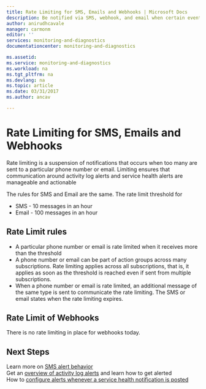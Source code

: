 ```yaml
---
title: Rate Limiting for SMS, Emails and Webhooks | Microsoft Docs
description: Be notified via SMS, webhook, and email when certain events occur in the Activity log.
author: anirudhcavale
manager: carmonm
editor: ''
services: monitoring-and-diagnostics
documentationcenter: monitoring-and-diagnostics

ms.assetid:
ms.service: monitoring-and-diagnostics
ms.workload: na
ms.tgt_pltfrm: na
ms.devlang: na
ms.topic: article
ms.date: 03/31/2017
ms.author: ancav

---
```


# Rate Limiting for SMS, Emails and Webhooks
Rate limiting is a suspension of notifications that occurs when too many are sent to a particular phone number or email. Limiting ensures that communication around activity log alerts and service health alerts are manageable and actionable

The rules for SMS and Email are the same. The rate limit threshold for
 - SMS - 10 messages in an hour
 - Email - 100 messages in an hour

## Rate Limit rules
- A particular phone number or email is rate limited when it receives more than the threshold
- A phone number or email can be part of action groups across many subscriptions. Rate limiting applies across all subscriptions, that is, it applies as soon as the threshold is reached even if sent from multiple subscriptions.  
- When a phone number or email is rate limited, an additional message of the same type is sent to communicate the rate limiting. The SMS or email states when the rate limiting expires.

## Rate Limit of Webhooks ##
There is no rate limiting in place for webhooks today.

## Next Steps ##
Learn more on [SMS alert behavior](monitoring-sms-alert-behavior.md)  
Get an [overview of activity log alerts](monitoring-overview-alerts.md) and learn how to get alerted  
How to [configure alerts whenever a service health notification is posted](monitoring-activity-log-alerts-on-service-notifications.md)
